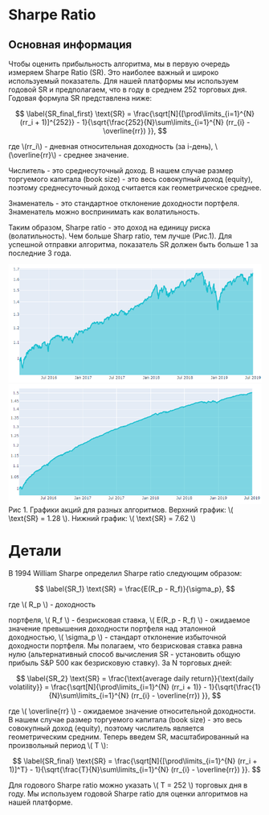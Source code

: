 # Sharpe Ratio

## Основная информация
Чтобы оценить прибыльность алгоритма, мы в первую очередь измеряем
Sharpe Ratio (SR). Это наиболее важный и широко используемый показатель.
Для нашей платформы мы используем годовой SR и предполагаем, что в году
в среднем 252 торговых дня. Годовая формула SR представлена ниже:

$$
\label{SR_final_first}
    \text{SR} = \frac{\sqrt[N]{[\prod\limits_{i=1}^{N} (rr_i + 1)]^{252}} - 1}{\sqrt{\frac{252}{N}\sum\limits_{i=1}^{N} (rr_{i}  - \overline{rr}) }},
$$

где \\(rr_i\\) - дневная относительная доходность (за i-день),
\\(\overline{rr}\\) - среднее значение.

Числитель - это среднесуточный доход. В нашем случае размер торгуемого
капитала (book size) - это весь совокупный доход (equity), поэтому
среднесуточный доход считается как геометрическое среднее.

Знаменатель - это стандартное отклонение доходности портфеля.
Знаменатель можно воспринимать как волатильность.

Таким образом, Sharpe ratio - это доход на единицу риска
(волатильность). Чем больше Sharp ratio, тем лучше (Рис.1).
Для успешной отправки алгоритма, показатель SR должен быть больше 1 за
последние 3 года.

![Sharpe low](low_sharpe.png)
![Sharpe high](high_sharpe.png)
Рис 1. Графики акций для разных алгоритмов. Верхний график: \\( \text{SR} = 1.28 \\).
Нижний график: \\( \text{SR} = 7.62 \\)


# Детали

В 1994 William Sharpe определил Sharpe ratio следующим образом:

$$
\label{SR_1}
    \text{SR} = \frac{E(R_p - R_f)}{\sigma_p},
$$ 
    
где \\( R_p \\) - доходность

портфеля, \\( R_f \\) - безрисковая ставка, \\( E(R_p - R_f) \\) - ожидаемое
значение превышения доходности портфеля над эталонной доходностью,
\\( \sigma_p \\) - стандарт отклонение избыточной доходности портфеля. Мы
полагаем, что безрисковая ставка равна нулю (альтернативный способ
вычисления SR - установить общую прибыль S&P 500 как безрисковую
ставку). За N торговых дней:
 
 $$
 \label{SR_2}
    \text{SR} = \frac{\text{average daily return}}{\text{daily volatility}} = \frac{\sqrt[N]{\prod\limits_{i=1}^{N} (rr_i + 1)} - 1}{\sqrt{\frac{1}{N}\sum\limits_{i=1}^{N} (rr_{i}  - \overline{rr}) }},
 $$

где \\( \overline{rr} \\) - ожидаемое значение относительной доходности. В
нашем случае размер торгуемого капитала (book size) - это весь
совокупный доход (equity), поэтому числитель является геометрическим
средним. Теперь введем SR, масштабированный на произвольный период \\( T \\):

$$
\label{SR_final}
    \text{SR} = \frac{\sqrt[N]{[\prod\limits_{i=1}^{N} (rr_i + 1)]^T} - 1}{\sqrt{\frac{T}{N}\sum\limits_{i=1}^{N} (rr_{i}  - \overline{rr}) }}.
$$

Для годового Sharpe ratio можно указать \\( T = 252 \\) торговых дня в году.
Мы используем годовой Sharpe ratio для оценки алгоритмов на нашей платформе.